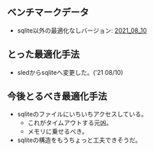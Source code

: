 ## ベンチマークデータ
- sqlite以外の最適化なしバージョン: [2021_08_10](./2021_08_10/bench.md)

## とった最適化手法
- sledからsqliteへ変更した。('21 08/10)

## 今後とるべき最適化手法
- sqliteのファイルにいちいちアクセスしている。
  - これがタイムアウトする元凶。
  - メモリに乗せるべき。
- sqliteの構造をもうちょっと工夫できそうだ。
